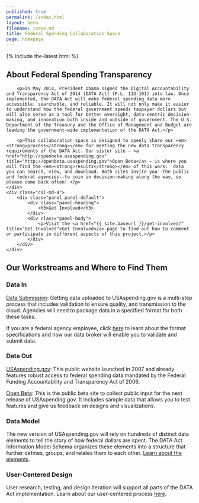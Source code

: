 ```yaml
---
published: true
permalink: /index.html
layout: hero
filename: index.md
title: Federal Spending Collaboration Space
page: homepage
---
```


{% include the-latest.html %}

<div class="row">
    <div class="col-md-8">
        <h2 class="mt-0">About Federal Spending Transparency</h2>

        <p>In May 2014, President Obama signed the Digital Accountability and Transparency Act of 2014 (DATA Act) (P.L. 113-101) into law. Once implemented, the DATA Act will make federal spending data more accessible, searchable, and reliable. It will not only make it easier to understand how the federal government spends taxpayer dollars but will also serve as a tool for better oversight, data-centric decision-making, and innovation both inside and outside of government. The U.S. Department of the Treasury and the Office of Management and Budget are leading the government-wide implementation of the DATA Act.</p>

        <p>This collaboration space is designed to openly share our <em><strong>process</strong></em> for meeting the new data transparency requirements of the DATA Act. Our sister site — <a href="http://openbeta.usaspending.gov" title="http://openbeta.usaspending.gov">Open Beta</a> — is where you will find the <em><strong>results</strong></em> of this work:  data you can search, view, and download. Both sites invite you--the public and federal agencies--to join in decision-making along the way, so please come back often! </p>
    </div>
    <div class="col-md-4">
        <div class="panel panel-default">
            <div class="panel-heading">
                <h3>Get Involved</h3>
            </div>
            <div class="panel-body">
                <p>Visit the <a href="{{ site.baseurl }}/get-involved/" title="Get Involved">Get Involved</a> page to find out how to comment or participate in different aspects of this project.</p>
            </div>
        </div>
    </div>
</div>
<div class="row mt-40">
    <div class="col-md-12">
        <h2>Our Workstreams and Where to Find Them</h2>
    </div>
    <div class="panel-container">
        <div class="col-md-6">
            <div class="panel panel-default short-col">
                <div class="panel-heading">
                    <h3>Data In</h3>
                </div>
                <div class="panel-body">
                    <div class="media">
                        <div class="media-left">
                            <span class="glyphicon glyphicon-cloud-upload"></span>
                        </div>
                        <div class="media-body">
                            <p><a href="https://community.max.gov/download/attachments/903971114/DataSubmission_page.pdf" title="Data Submission" target='_blank'>Data Submission</a>: Getting data uploaded to USAspending.gov is a multi-step process that includes validation to ensure quality, and transmission to the cloud. Agencies will need to package data in a specified format for both these tasks.</p>
                            <p>If you are a federal agency employee, click <a href="https://community.max.gov/download/attachments/903971114/DataSubmission_page.pdf" title="Learn about format specifications">here</a> to learn about the format specifications and how our data broker will enable you to validate and submit data.</p>
                        </div>
                    </div>
                </div>
            </div>
        </div>
        <div class="col-md-6">
            <div class="panel panel-default tall-col">
                <div class="panel-heading">
                    <h3>Data Out</h3>
                </div>
                <div class="panel-body">
                    <div class="media">
                        <div class="media-left">
                            <span class="usaspend-logo"></span>
                        </div>
                        <div class="media-body">
                            <p><a href="https://www.usaspending.gov/Pages/Default.aspx" title="USAspending.gov">USAspending.gov</a>: This public website launched in 2007 and already features robust access to federal spending data mandated by the Federal Funding Accountability and Transparency Act of 2006.</p>
                        </div>
                    </div>
                    <div class="media">
                        <div class="media-left">
                            <span class="usaspend-openbeta-logo"></span>
                        </div>
                        <div class="media-body">
                            <p><a href="http://openbeta.usaspending.gov" title="http://openbeta.usaspending.gov">Open Beta</a>: This is the public beta site to collect public input for the next release of USAspending.gov. It includes sample data that allows you to test features and give us feedback on designs and visualizations.</p>
                        </div>
                    </div>
                </div>
            </div>
        </div>
    </div>
</div>

<div class="row">
    <div class="col-md-12">
        <div class="panel panel-default">
            <div class="panel-heading">
                <h3>Data Model</h3>
            </div>
            <div class="panel-body">
                <div class="media">
                    <div class="media-left">
                        <span class="glyphicon glyphicon-list-alt"></span>
                    </div>
                    <div class="media-body">
                        <p>The new version of USAspending.gov will rely on hundreds of distinct data elements to tell the story of how federal dollars are spent. The DATA Act Information Model Schema organizes these elements into a structure that further defines, groups, and relates them to each other. <a href="{{site.baseurl}}/data-model/">Learn about the elements</a>.</p>
                    </div>
                </div>
            </div>
        </div>
    </div>
</div>
<div class="row">
    <div class="col-md-12">
        <div class="panel panel-default">
            <div class="panel-heading">
                <h3>User-Centered Design</h3>
            </div>
            <div class="panel-body">
                <div class="media">
                    <div class="media-left">
                        <span class="usability-icon"></span>
                    </div>
                    <div class="media-body">
                        <p>User research, testing, and design iteration will support all parts of the DATA Act implementation. Learn about our user-centered process <a href="{{ site.baseurl }}/user-centered-design/">here</a>.</p>
                    </div>
                </div>
            </div>
        </div>
    </div>
</div>
